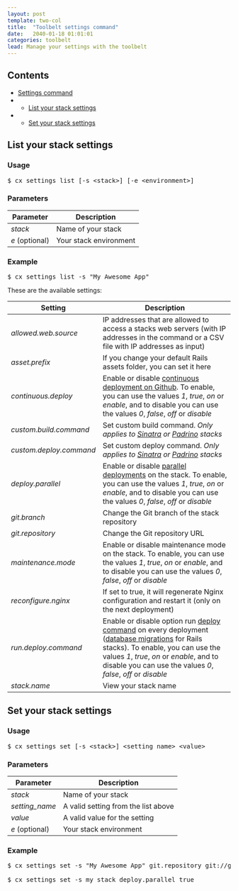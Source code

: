 ```yaml
---
layout: post
template: two-col
title:  "Toolbelt settings command"
date:   2040-01-18 01:01:01
categories: toolbelt
lead: Manage your settings with the toolbelt
---
```


<h2>Contents</h2>
<ul class="page-toc">
    <li><a href="#">Settings command</a></li>
            <li>
                <ul>
                <li><a href="#list">List your stack settings</a></li>
                </ul>
            </li>     
            <li>
                <ul>
                <li><a href="#set">Set your stack settings</a></li>
                </ul>
            </li>                                                                                                       
</ul>

<h2 id="list">List your stack settings</h2>
<h3 id="usage">Usage</h3>

<pre class="prettyprint">
$ cx settings list [-s &lt;stack&gt;] [-e &lt;environment&gt;]
</pre>

<h3 id="parameters">Parameters</h3>

<table class='table table-bordered table-striped table-small'>
    <thead>
        <tr>
            <th align="center">Parameter</th>
            <th align="center">Description</th>
        </tr>
    </thead>
    <tbody>
        <tr>
            <td><i>stack</i></td>
            <td>Name of your stack</td>
        </tr>
        <tr>
            <td><i>e</i> (optional)</td>
            <td>Your stack environment</td>
        </tr>
    </tbody>
</table>

<h3 id="example">Example</h3>

<pre class="prettyprint">
$ cx settings list -s "My Awesome App"
</pre>

These are the available settings:

<table class='table table-bordered table-striped table-small'>
    <thead>
        <tr>
            <th align="center">Setting</th>
            <th align="center">Description</th>
        </tr>
    </thead>
    <tbody>
        <tr>
            <td><i>allowed.web.source</i></td>
            <td>IP addresses that are allowed to access a stacks web servers (with IP addresses in the command or a CSV file with IP addresses as input)</td>
        </tr>
        <tr>
            <td><i>asset.prefix</i></td>
            <td>If you change your default Rails assets folder, you can set it here</td>
        </tr>                
        <tr>
            <td><i>continuous.deploy</i></td>
            <td>Enable or disable <a href="/deployment/redeployment-hooks#github-event">continuous deployment on Github</a>. To enable, you can use the values <i>1</i>, <i>true</i>, <i>on</i> or <i>enable</i>, and to disable you can use the values <i>0</i>, <i>false</i>, <i>off</i> or <i>disable</i></td>
        </tr>
        <tr>
            <td><i>custom.build.command</i></td>
            <td>Set custom build command. <i>Only applies to <a href="/building-your-stack/sinatra-stacks#custom">Sinatra</a> or <a href="/building-your-stack/padrino-stacks#custom">Padrino</a> stacks</i></td>
        </tr>
        <tr>
            <td><i>custom.deploy.command</i></td>
            <td>Set custom deploy command. <i>Only applies to <a href="/building-your-stack/sinatra-stacks#custom">Sinatra</a> or <a href="/building-your-stack/padrino-stacks#custom">Padrino</a> stacks</i></td>
        </tr>
        <tr>
            <td><i>deploy.parallel</i></td>
            <td>Enable or disable <a href="/deployment/parallel-deployments">parallel deployments</a> on the stack. To enable, you can use the values <i>1</i>, <i>true</i>, <i>on</i> or <i>enable</i>, and to disable you can use the values <i>0</i>, <i>false</i>, <i>off</i> or <i>disable</i></td>
        </tr>
        <tr>
            <td><i>git.branch</i></td>
            <td>Change the Git branch of the stack repository</td>
        </tr>
        <tr>
            <td><i>git.repository</i></td>
            <td>Change the Git repository URL</td>
        </tr>
        <tr>
            <td><i>maintenance.mode</i></td>
            <td>Enable or disable maintenance mode on the stack. To enable, you can use the values <i>1</i>, <i>true</i>, <i>on</i> or <i>enable</i>, and to disable you can use the values <i>0</i>, <i>false</i>, <i>off</i> or <i>disable</i></td>
        </tr>        
        <tr>
            <td><i>reconfigure.nginx</i></td>
            <td>If set to true, it will regenerate Nginx configuration and restart it (only on the next deployment)</td>
        </tr>
        <tr>
            <td><i>run.deploy.command</i></td>
            <td>Enable or disable option run <a href="/building-your-stack/building-your-docker-service">deploy command</a> on every deployment (<a href="/database-management/database-management#migrations">database migrations</a> for Rails stacks).  To enable, you can use the values <i>1</i>, <i>true</i>, <i>on</i> or <i>enable</i>, and to disable you can use the values <i>0</i>, <i>false</i>, <i>off</i> or <i>disable</i></td>
        </tr>
        <tr>
            <td><i>stack.name</i></td>
            <td>View your stack name</td>
        </tr>
    </tbody>
</table>

<h2 id="set">Set your stack settings</h2>
<h3 id="usage">Usage</h3>

<pre class="prettyprint">
$ cx settings set [-s &lt;stack&gt;] &lt;setting_name&gt; &lt;value&gt;
</pre>

<h3 id="parameters">Parameters</h3>

<table class='table table-bordered table-striped table-small'>
    <thead>
        <tr>
            <th align="center">Parameter</th>
            <th align="center">Description</th>
        </tr>
    </thead>
    <tbody>
        <tr>
            <td><i>stack</i></td>
            <td>Name of your stack</td>
        </tr>
        <tr>
            <td><i>setting_name</i></td>
            <td>A valid setting from the list above</td>
        </tr>
        <tr>
            <td><i>value</i></td>
            <td>A valid value for the setting</td>
        </tr>
        <tr>
            <td><i>e</i> (optional)</td>
            <td>Your stack environment</td>
        </tr>
    </tbody>
</table>

<h3 id="example">Example</h3>

<pre class="prettyprint">
$ cx settings set -s "My Awesome App" git.repository git://github.com/cloud66-samples/rails-mysql.git -e production

$ cx settings set -s my_stack deploy.parallel true
</pre>